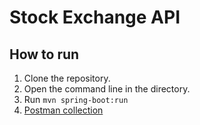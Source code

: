 # Stock Exchange API

## How to run

1. Clone the repository.
2. Open the command line in the directory.
3. Run `mvn spring-boot:run`
4. [Postman collection](https://github.com/alporan/api-stock-exchange/files/14817119/api-stock-exchange.postman_collection.json)
